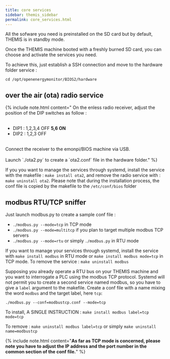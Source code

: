 ```yaml
---
title: core services
sidebar: themis_sidebar
permalink: core_services.html
---
```



All the sofware you need is preinstalled on the SD card but by default, THEMIS is in standby mode.

Once the THEMIS machine booted with a freshly burned SD card, you can choose and activate the services you need.

To achieve this, just establish a SSH connection and move to the hardware folder service :

```
cd /opt/openenergymonitor/BIOS2/hardware
```

## over the air (ota) radio service

{% include note.html content="
On the enless radio receiver, adjust the position of the DIP switches as follow :
<br><br>
- DIP1 : 1,2,3,4 OFF **5,6 ON**<br>
- DIP2 : 1,2,3 OFF
<br>
Connect the receiver to the emonpi/BIOS machine via USB.
<br><br>
Launch `./ota2.py` to create a `ota2.conf` file in the hardware folder."
%}

If you you want to manage the services through systemd, install the service with the makefile : `make install ota2`, and remove the radio service with : `make uninstall ota2`. Please note that during the installation process, the conf file is copied by the makefile to the `/etc/conf/bios` folder

## modbus RTU/TCP sniffer

Just launch modbus.py to create a sample conf file : 

- `./modbus.py --mode=tcp` in TCP mode
- `./modbus.py --mode=multitcp` if you plan to target multiple modbus TCP servers 
- `./modbus.py --mode=rtu` or simply `./modbus.py` in RTU mode

If you want to manage your services through systemd, install the service with `make install modbus` in RTU mode or `make install modbus mode=tcp` in TCP mode. To remove the service : `make uninstall modbus`

Supposing you already operate a RTU bus on your THEMIS machine and you want to interrogate a PLC using the modbus TCP protocol. Systemd will not permit you to create a second service named modbus, so you have to give a `label` argument to the makefile. Create a conf file with a name mixing the word `modbus` and the target label, here `tcp`:

```
./modbus.py --conf=modbustcp.conf --mode=tcp
```
To install, A SINGLE INSTRUCTION : `make install modbus label=tcp mode=tcp`

To remove : `make uninstall modbus label=tcp` or simply `make uninstall name=modbustcp`

{% include note.html content="**As far as TCP mode is concerned, please note you have to adjust the IP address and the port number in the common section of the conf file.**" %}

